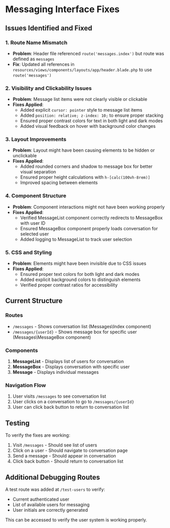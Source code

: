 # Messaging Interface Fixes

## Issues Identified and Fixed

### 1. Route Name Mismatch
- **Problem**: Header file referenced `route('messages.index')` but route was defined as `messages`
- **Fix**: Updated all references in `resources/views/components/layouts/app/header.blade.php` to use `route('messages')`

### 2. Visibility and Clickability Issues
- **Problem**: Message list items were not clearly visible or clickable
- **Fixes Applied**:
  - Added explicit `cursor: pointer` style to message list items
  - Added `position: relative; z-index: 10;` to ensure proper stacking
  - Ensured proper contrast colors for text in both light and dark modes
  - Added visual feedback on hover with background color changes

### 3. Layout Improvements
- **Problem**: Layout might have been causing elements to be hidden or unclickable
- **Fixes Applied**:
  - Added rounded corners and shadow to message box for better visual separation
  - Ensured proper height calculations with `h-[calc(100vh-8rem)]`
  - Improved spacing between elements

### 4. Component Structure
- **Problem**: Component interactions might not have been working properly
- **Fixes Applied**:
  - Verified MessageList component correctly redirects to MessageBox with user ID
  - Ensured MessageBox component properly loads conversation for selected user
  - Added logging to MessageList to track user selection

### 5. CSS and Styling
- **Problem**: Elements might have been invisible due to CSS issues
- **Fixes Applied**:
  - Ensured proper text colors for both light and dark modes
  - Added explicit background colors to distinguish elements
  - Verified proper contrast ratios for accessibility

## Current Structure

### Routes
- `/messages` - Shows conversation list (Messages\Index component)
- `/messages/{userId}` - Shows message box for specific user (Messages\MessageBox component)

### Components
1. **MessageList** - Displays list of users for conversation
2. **MessageBox** - Displays conversation with specific user
3. **Message** - Displays individual messages

### Navigation Flow
1. User visits `/messages` to see conversation list
2. User clicks on a conversation to go to `/messages/{userId}`
3. User can click back button to return to conversation list

## Testing

To verify the fixes are working:
1. Visit `/messages` - Should see list of users
2. Click on a user - Should navigate to conversation page
3. Send a message - Should appear in conversation
4. Click back button - Should return to conversation list

## Additional Debugging Routes

A test route was added at `/test-users` to verify:
- Current authenticated user
- List of available users for messaging
- User initials are correctly generated

This can be accessed to verify the user system is working properly.
